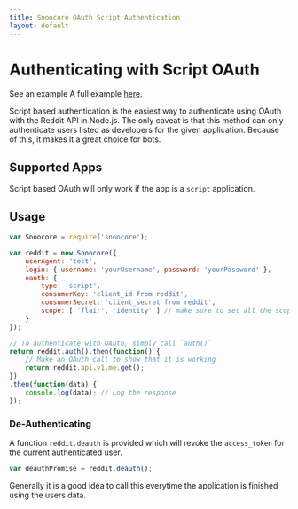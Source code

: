 ```yaml
---
title: Snoocore OAuth Script Authentication
layout: default
---
```


# Authenticating with Script OAuth

See an example A full example [here](https://github.com/trevorsenior/snoocore-examples/blob/master/node/oauth-script.js).

Script based authentication is the easiest way to authenticate using OAuth with the Reddit API in Node.js. The only caveat is that this method can only authenticate users listed as developers for the given application. Because of this, it makes it a great choice for bots.

## Supported Apps

Script based OAuth will only work if the app is a `script` application.

## Usage

```javascript
var Snoocore = require('snoocore');

var reddit = new Snoocore({
	userAgent: 'test',
	login: { username: 'yourUsername', password: 'yourPassword' },
	oauth: { 
		type: 'script',
		consumerKey: 'client_id from reddit', 
		consumerSecret: 'client_secret from reddit',
		scope: [ 'flair', 'identity' ] // make sure to set all the scopes you need.
	}
});	 

// To authenticate with OAuth, simply call `auth()`
return reddit.auth().then(function() {
    // Make an OAuth call to show that it is working
    return reddit.api.v1.me.get();
})
.then(function(data) {
    console.log(data); // Log the response
});

```

### De-Authenticating

A function `reddit.deauth` is provided which will revoke the `access_token` for the current authenticated user.

```javascript
var deauthPromise = reddit.deauth();
```

Generally it is a good idea to call this everytime the application is finished using the users data.

